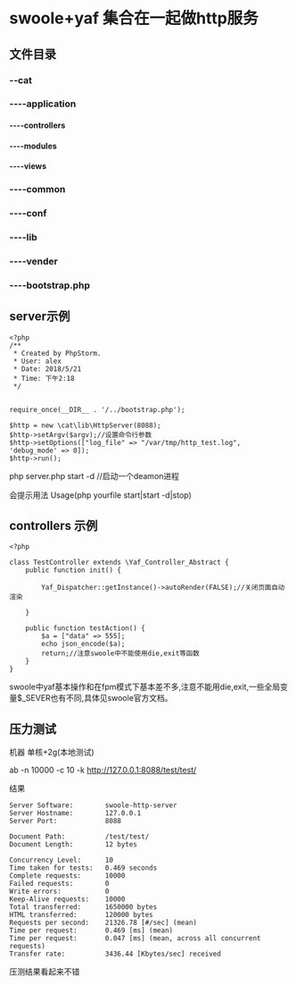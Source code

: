 # swoole+yaf 集合在一起做http服务

## 文件目录

### --cat
### ----application
#### ----controllers
#### ----modules
#### ----views
### ----common
### ----conf
### ----lib
### ----vender
### ----bootstrap.php


## server示例
```
<?php
/**
 * Created by PhpStorm.
 * User: alex
 * Date: 2018/5/21
 * Time: 下午2:18
 */


require_once(__DIR__ . '/../bootstrap.php');

$http = new \cat\lib\HttpServer(8088);
$http->setArgv($argv);//设置命令行参数
$http->setOptions(["log_file" => "/var/tmp/http_test.log", 'debug_mode' => 0]);
$http->run();

```

php server.php start -d   //启动一个deamon进程

会提示用法
Usage(php  yourfile start|start -d|stop)

## controllers 示例

```
<?php

class TestController extends \Yaf_Controller_Abstract {
    public function init() {

        Yaf_Dispatcher::getInstance()->autoRender(FALSE);//关闭页面自动渲染

    }

    public function testAction() {
        $a = ["data" => 555];
        echo json_encode($a);
        return;//注意swoole中不能使用die,exit等函数
    }
}

```
swoole中yaf基本操作和在fpm模式下基本差不多,注意不能用die,exit,一些全局变量$_SEVER也有不同,具体见swoole官方文档。


## 压力测试
机器 单核+2g(本地测试)


ab -n 10000 -c 10 -k  http://127.0.0.1:8088/test/test/


结果
```
Server Software:        swoole-http-server
Server Hostname:        127.0.0.1
Server Port:            8088

Document Path:          /test/test/
Document Length:        12 bytes

Concurrency Level:      10
Time taken for tests:   0.469 seconds
Complete requests:      10000
Failed requests:        0
Write errors:           0
Keep-Alive requests:    10000
Total transferred:      1650000 bytes
HTML transferred:       120000 bytes
Requests per second:    21326.78 [#/sec] (mean)
Time per request:       0.469 [ms] (mean)
Time per request:       0.047 [ms] (mean, across all concurrent requests)
Transfer rate:          3436.44 [Kbytes/sec] received

```

压测结果看起来不错

